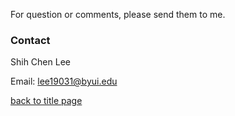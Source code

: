 For question or comments, please send them to me.

### Contact

Shih Chen Lee

Email: lee19031@byui.edu

[back to title page](https://github.com/ListenOne1/cse212-final-project/blob/e0223536d8d5ac89cd85f223ca457663050470c2/README.md)

